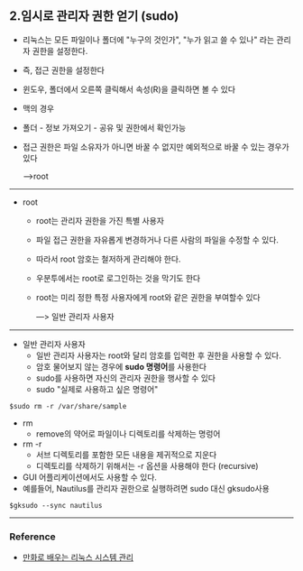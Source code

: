 ## 2.임시로 관리자 권한 얻기 (sudo)

- 리눅스는 모든 파일이나 폴더에 "누구의 것인가", "누가 읽고 쓸 수 있나" 라는 관리자 권한을 설정한다.

- 즉, 접근 권한을 설정한다

- 윈도우, 폴더에서 오른쪽 클릭해서 속성(R)을 클릭하면 볼 수 있다 

- 맥의 경우

- 폴더 - 정보 가져오기 - 공유 및 권한에서 확인가능

- 접근 권한은 파일 소유자가 아니면 바꿀 수 없지만 예외적으로 바꿀 수 있는 경우가 있다

  —>root

--------

- root

  - root는 관리자 권한을 가진 특별 사용자

  - 파일 접근 권한을 자유롭게 변경하거나 다른 사람의 파일을 수정할 수 있다.

  - 따라서 root 암호는 철저하게 관리해야 한다.

  - 우분투에서는 root로 로그인하는 것을 막기도 한다

  - root는 미리 정한 특정 사용자에게 root와 같은 권한을 부여할수 있다

    —> 일반 관리자 사용자

--------

- 일반 관리자 사용자
  - 일반 관리자 사용자는 root와 달리 암호를 입력한 후 권한을 사용할 수 있다.
  - 암호 물어보지 않는 경우에 **sudo 명령어**를 사용한다
  - sudo를 사용하면 자신의 관리자 권한을 행사할 수 있다
  - sudo "실제로 사용하고 싶은 명령어"

~~~ 
$sudo rm -r /var/share/sample
~~~

* rm
  * remove의 약어로 파일이나 디렉토리를 삭제하는 명렁어
* rm -r
  * 서브 디렉토리를 포함한 모든 내용을 제귀적으로 지운다
  * 디렉토리를 삭제하기 위해서는 -r 옵션을 사용해야 한다 (recursive)
* GUI 어플리케이션에서도 사용할 수 있다.
* 예를들어, Nautilus를 관리자 권한으로 실행하려면 sudo 대신 gksudo사용

~~~
$gksudo --sync nautilus
~~~

--------------

### Reference

- [만화로 배우는 리눅스 시스템 관리](http://www.yes24.com/Product/Goods/32402055?Acode=101)

